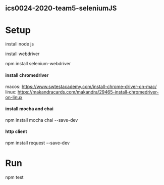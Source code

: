 ## ics0024-2020-team5-seleniumJS

# Setup
install node js<br>

install webdriver

npm install selenium-webdriver

#### install chromedriver
macos: https://www.swtestacademy.com/install-chrome-driver-on-mac/
linux: https://makandracards.com/makandra/29465-install-chromedriver-on-linux

#### install mocha and chai
npm install mocha chai --save-dev

#### http client
npm install request --save-dev

# Run
npm test




